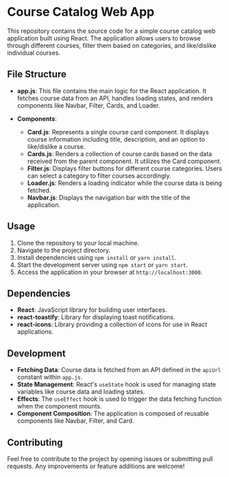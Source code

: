 # Course Catalog Web App

This repository contains the source code for a simple course catalog web application built using React. The application allows users to browse through different courses, filter them based on categories, and like/dislike individual courses.

## File Structure

- **app.js**: This file contains the main logic for the React application. It fetches course data from an API, handles loading states, and renders components like Navbar, Filter, Cards, and Loader.

- **Components**:
  - **Card.js**: Represents a single course card component. It displays course information including title, description, and an option to like/dislike a course.
  - **Cards.js**: Renders a collection of course cards based on the data received from the parent component. It utilizes the Card component.
  - **Filter.js**: Displays filter buttons for different course categories. Users can select a category to filter courses accordingly.
  - **Loader.js**: Renders a loading indicator while the course data is being fetched.
  - **Navbar.js**: Displays the navigation bar with the title of the application.

## Usage

1. Clone the repository to your local machine.
2. Navigate to the project directory.
3. Install dependencies using `npm install` or `yarn install`.
4. Start the development server using `npm start` or `yarn start`.
5. Access the application in your browser at `http://localhost:3000`.

## Dependencies

- **React**: JavaScript library for building user interfaces.
- **react-toastify**: Library for displaying toast notifications.
- **react-icons**: Library providing a collection of icons for use in React applications.

## Development

- **Fetching Data**: Course data is fetched from an API defined in the `apiUrl` constant within `app.js`.
- **State Management**: React's `useState` hook is used for managing state variables like course data and loading states.
- **Effects**: The `useEffect` hook is used to trigger the data fetching function when the component mounts.
- **Component Composition**: The application is composed of reusable components like Navbar, Filter, and Card.

## Contributing

Feel free to contribute to the project by opening issues or submitting pull requests. Any improvements or feature additions are welcome!

